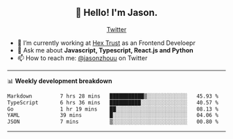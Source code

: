 <h2 align="center">👋 Hello! I'm Jason.</h2>
<p align="center">
  <a href="https://twitter.com/jasonzhouu">Twitter</a>
</p>


- 🔭 I’m currently working at [Hex Trust](https://hextrust.com/) as an Frontend Develoepr
- 💬 Ask me about **Javascript, Typescript, React.js and Python**
- 📫 How to reach me: [@jasonzhouu](https://twitter.com/jasonzhouu) on Twitter

-------

📊 **Weekly development breakdown**
<!--START_SECTION:waka-->

```txt
Markdown         7 hrs 28 mins   ███████████▒░░░░░░░░░░░░░   45.93 %
TypeScript       6 hrs 36 mins   ██████████░░░░░░░░░░░░░░░   40.57 %
Go               1 hr 19 mins    ██░░░░░░░░░░░░░░░░░░░░░░░   08.13 %
YAML             39 mins         █░░░░░░░░░░░░░░░░░░░░░░░░   04.06 %
JSON             7 mins          ▒░░░░░░░░░░░░░░░░░░░░░░░░   00.80 %
```

<!--END_SECTION:waka-->

-------
